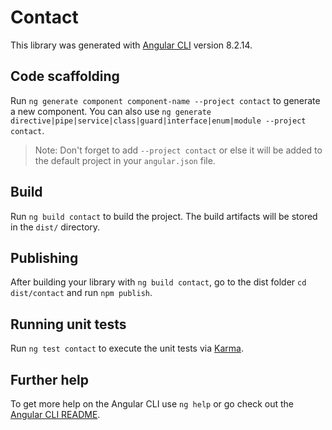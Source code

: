 # Contact

This library was generated with [Angular CLI](https://github.com/angular/angular-cli) version 8.2.14.

## Code scaffolding

Run `ng generate component component-name --project contact` to generate a new component. You can also use `ng generate directive|pipe|service|class|guard|interface|enum|module --project contact`.
> Note: Don't forget to add `--project contact` or else it will be added to the default project in your `angular.json` file. 

## Build

Run `ng build contact` to build the project. The build artifacts will be stored in the `dist/` directory.

## Publishing

After building your library with `ng build contact`, go to the dist folder `cd dist/contact` and run `npm publish`.

## Running unit tests

Run `ng test contact` to execute the unit tests via [Karma](https://karma-runner.github.io).

## Further help

To get more help on the Angular CLI use `ng help` or go check out the [Angular CLI README](https://github.com/angular/angular-cli/blob/master/README.md).
